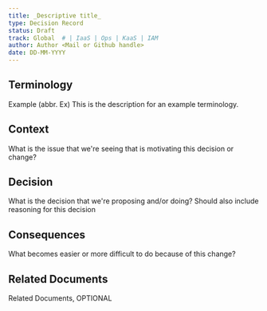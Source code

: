 ```yaml
---
title: _Descriptive title_
type: Decision Record
status: Draft
track: Global  # | IaaS | Ops | KaaS | IAM
author: Author <Mail or Github handle>
date: DD-MM-YYYY
---
```


<!---
This is a template striving to provide a starting point for
creating a decision record adhering to scs-0001.
Replace at least all text in the sections not marked as OPTIONAL.
See https://github.com/SovereignCloudStack/standards/blob/main/Standards/scs-0001-v1-sovereign-cloud-standards.md
--->


## Terminology

Example (abbr. Ex)
  This is the description for an example terminology.

## Context

What is the issue that we're seeing that is motivating this decision or change?

## Decision

What is the decision that we're proposing and/or doing?
Should also include reasoning for this decision

## Consequences

What becomes easier or more difficult to do because of this change?

## Related Documents

Related Documents, OPTIONAL
